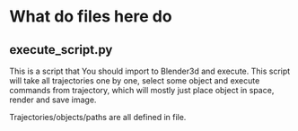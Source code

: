 # What do files here do

## execute_script.py

This is a script that You should import to Blender3d
and execute. This script will take all trajectories 
one by one, select some object and execute commands from
trajectory, which will mostly just place object in space,
render and save image.

Trajectories/objects/paths are all defined in file.